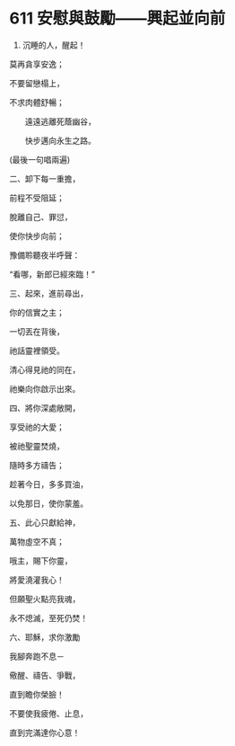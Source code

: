 # 611 安慰與鼓勵——興起並向前

1.  沉睡的人，醒起！

莫再貪享安逸；

不要留戀榻上，

不求肉體舒暢；

　　遠遠逃離死蔭幽谷，

　　快步邁向永生之路。

(最後一句唱兩遍)

二、卸下每一重擔，

前程不受阻延；

脫離自己、罪愆，

使你快步向前；

豫備聆聽夜半呼聲：

“看哪，新郎已經來臨！”

三、起來，進前尋出，

你的信實之主；

一切丟在背後，

祂話靈裡領受。

清心得見祂的同在，

祂樂向你啟示出來。

四、將你深處敞開，

享受祂的大愛；

被祂聖靈焚燒，

隨時多方禱告；

趁著今日，多多買油，

以免那日，使你蒙羞。

五、此心只獻給神，

萬物虛空不真；

哦主，賜下你靈，

將愛澆灌我心！

但願聖火點亮我魂，

永不熄滅，至死仍焚！

六、耶穌，求你激勵

我腳奔跑不息－

儆醒、禱告、爭戰，

直到瞻你榮臉！

不要使我疲倦、止息，

直到完滿達你心意！

